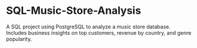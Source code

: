 # SQL-Music-Store-Analysis
A SQL project using PostgreSQL to analyze a music store database. Includes business insights on top customers, revenue by country, and genre popularity.
